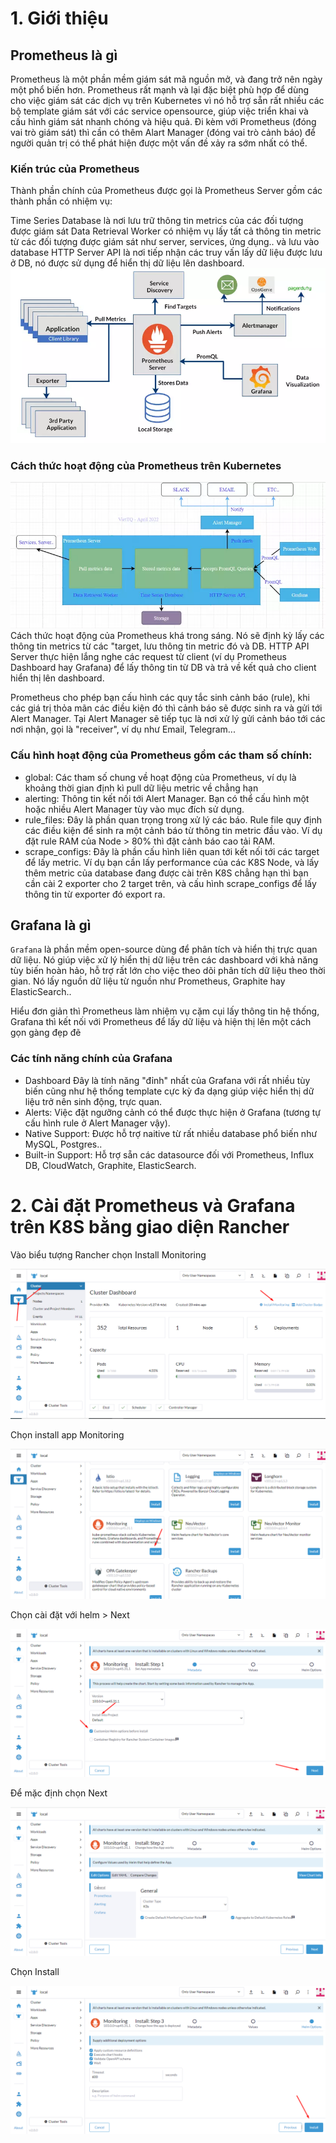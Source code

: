# 1. Giới thiệu  

## Prometheus là gì
Prometheus là một phần mềm giám sát mã nguồn mở, và đang trở nên ngày một phổ biến hơn. Prometheus rất mạnh và lại đặc biệt phù hợp để dùng cho việc giám sát các dịch vụ trên Kubernetes vì nó hỗ trợ sẵn rất nhiều các bộ template giám sát với các service opensource, giúp việc triển khai và cấu hình giám sát nhanh chóng và hiệu quả. Đi kèm với Prometheus (đóng vai trò giám sát) thì cần có thêm Alart Manager (đóng vai trò cảnh báo) để người quản trị có thể phát hiện được một vấn đề xảy ra sớm nhất có thể.
### Kiến trúc của Prometheus
Thành phần chính của Prometheus được gọi là Prometheus Server gồm các thành phần có nhiệm vụ:

Time Series Database là nơi lưu trữ thông tin metrics của các đối tượng được giám sát
Data Retrieval Worker có nhiệm vụ lấy tất cả thông tin metric từ các đối tượng được giám sát như server, services, ứng dụng.. và lưu vào database
HTTP Server API là nơi tiếp nhận các truy vấn lấy dữ liệu được lưu ở DB, nó được sử dụng để hiển thị dữ liệu lên dashboard.  
<img src="/images/prometheus.png">

### Cách thức hoạt động của Prometheus trên Kubernetes
<img src="/images/prometheus1.png">
Cách thức hoạt động của Prometheus khá trong sáng. Nó sẽ định kỳ lấy các thông tin metrics từ các "target, lưu thông tin metric đó và DB. HTTP API Server thực hiện lắng nghe các request từ client (ví dụ Prometheus Dashboard hay Grafana) để lấy thông tin từ DB và trả về kết quả cho client hiển thị lên dashboard.

Prometheus cho phép bạn cấu hình các quy tắc sinh cảnh báo (rule), khi các giá trị thỏa mãn các điều kiện đó thì cảnh báo sẽ được sinh ra và gửi tới Alert Manager. Tại Alert Manager sẽ tiếp tục là nơi xử lý gửi cảnh báo tới các nơi nhận, gọi là "receiver", ví dụ như Email, Telegram...  

### Cấu hình hoạt động của Prometheus gồm các tham số chính:

- global: Các tham số chung về hoạt động của Prometheus, ví dụ là khoảng thời gian định kì pull dữ liệu metric về chẳng hạn  
- alerting: Thông tin kết nối tới Alert Manager. Bạn có thể cấu hình một hoặc nhiều Alert Manager tùy vào mục đích sử dụng.  
- rule_files: Đây là phần quan trọng trong xử lý các báo. Rule file quy định các điều kiện để sinh ra một cảnh báo từ thông tin metric đầu vào. Ví dụ đặt rule RAM của Node > 80% thì đặt cảnh báo cao tải RAM.  
- scrape_configs: Đây là phần cấu hình liên quan tới kết nối tới các target để lấy metric. Ví dụ bạn cần lấy performance của các K8S Node, và lấy thêm metric của database đang được cài trên K8S chẳng hạn thì bạn cần cài 2 exporter cho 2 target trên, và cấu hình scrape_configs để lấy thông tin từ exporter đó export ra.


## Grafana là gì
`Grafana` là phần mềm open-source dùng để phân tích và hiển thị trực quan dữ liệu. Nó giúp việc xử lý hiển thị dữ liệu trên các dashboard với khả năng tùy biến hoàn hảo, hỗ trợ rất lớn cho việc theo dõi phân tích dữ liệu theo thời gian. Nó lấy nguồn dữ liệu từ nguồn như Prometheus, Graphite hay ElasticSearch..

Hiểu đơn giản thì Prometheus làm nhiệm vụ cặm cụi lấy thông tin hệ thống, Grafana thì kết nối với Prometheus để lấy dữ liệu và hiện thị lên một cách gọn gàng đẹp đẽ 
### Các tính năng chính của Grafana
- Dashboard Đây là tính năng "đỉnh" nhất của Grafana với rất nhiều tùy biến cũng như hệ thống template cực kỳ đa dạng giúp việc hiển thị dữ liệu trở nên sinh động, trực quan.  
- Alerts: Việc đặt ngưỡng cảnh có thể được thực hiện ở Grafana (tương tự cấu hình rule ở Alert Manager vậy).  
- Native Support: Được hỗ trợ naitive từ rất nhiều database phổ biến như MySQL, Postgres..  
- Built-in Support: Hỗ trợ sẵn các datasource đối với Prometheus, Influx DB, CloudWatch, Graphite, ElasticSearch.
# 2. Cài đặt Prometheus và Grafana trên K8S bằng giao diện Rancher  
Vào biểu tượng Rancher chọn Install Monitoring  

<img src='/images/rancher12.png' />  

Chọn install app Monitoring  

<img src='/images/rancher13.png' />  

Chọn cài đặt với helm > Next  

<img src='/images/rancher14.png' />  

Để mặc định chọn Next  

<img src='/images/rancher15.png' />  

Chọn Install  

<img src='/images/rancher16.png' /> 



